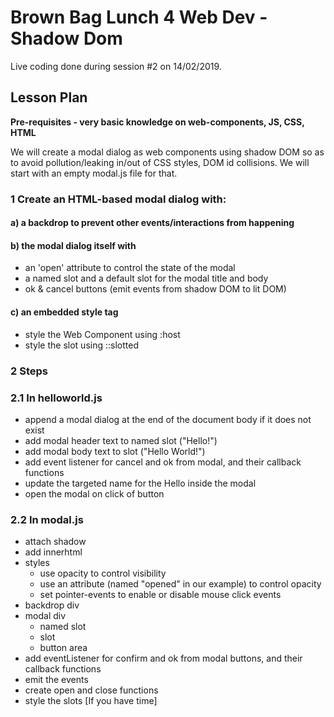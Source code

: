 # Brown Bag Lunch 4 Web Dev - Shadow Dom

Live coding done during session #2 on 14/02/2019.

## Lesson Plan

**Pre-requisites - very basic knowledge on web-components, JS, CSS, HTML**

We will create a modal dialog as web components using shadow DOM so as to avoid pollution/leaking in/out of CSS styles, DOM id collisions.
We will start with an empty modal.js file for that.

### 1 Create an HTML-based modal dialog with:

#### a) a backdrop to prevent other events/interactions from happening
#### b) the modal dialog itself with
 - an 'open' attribute to control the state of the modal
 - a named slot and a default slot for the modal title and body
 - ok & cancel buttons (emit events from shadow DOM to lit DOM)
#### c) an embedded style tag
 - style the Web Component using :host
 - style the slot using ::slotted

### 2 Steps

### 2.1 In helloworld.js
 - append a modal dialog at the end of the document body if it does not exist
 - add modal header text to named slot ("Hello!")
 - add modal body text to slot ("Hello World!")
 - add event listener for cancel and ok from modal, and their callback functions
 - update the targeted name for the Hello inside the modal
 - open the modal on click of button

### 2.2 In modal.js
 - attach shadow
 - add innerhtml
  - styles
    - use opacity to control visibility
    - use an attribute (named "opened" in our example) to control opacity
    - set pointer-events to enable or disable mouse click events
  - backdrop div
  - modal div
    - named slot
    - slot
    - button area
 - add eventListener for confirm and ok from modal buttons, and their callback functions
  - emit the events
 - create open and close functions
 - style the slots [If you have time]
